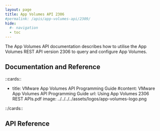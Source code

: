 ```yaml
---
layout: page
title: App Volumes API 2306
#permalink: /apis/app-volumes-api/2309/
hide:
  #- navigation
  - toc
---
```


The App Volumes API documentation describes how to utilise the App Volumes REST API version 2306 to query and configure App Volumes.

## Documentation and Reference

<!-- [cards cols=1 (apis/app-volumes-apis/docs/versions/2306/doc-ref.yaml)] -->

::cards::

- title: VMware App Volumes API Programming Guide
  #content: VMware App Volumes API Programming Guide
  url: Using App Volumes 2306 REST APIs.pdf
  image: ../../../../assets/logos/app-volumes-logo.png

::/cards::

## API Reference

<swagger-ui src="swagger.json"/>
